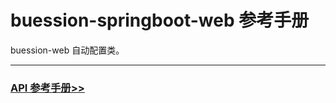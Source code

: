 # buession-springboot-web 参考手册


buession-web 自动配置类。


---


### [API 参考手册>>](/manual/2.0/docs/buession-springboot-web/)